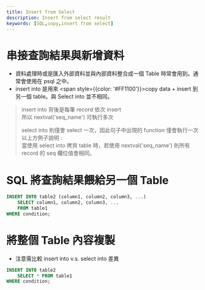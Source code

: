 ```yaml
---
title: Insert from Select
description: Insert from select result
keywords: [SQL,copy,insert from select]
---
```


# 串接查詢結果與新增資料
* 資料處理時或是匯入外部資料並與內部資料整合成一個 Table 時常會用到。通常會使用在 psql 之中。
* insert into 是用來 <span style={{color: '#FF1100'}}>copy data + insert</span> 到另一個 table。與 Select into 並不相同。

> insert  into  背後是每筆 record 依次 insert  
> 所以 nextval('seq_name') 可執行多次  
>
> select into 則僅會 select 一次，因此句子中出現的 function 僅會執行一次  
> 以上方例子說明 :   
> 當使用 select into 拷貝 table 時，若使用 nextval('seq_name') 則所有 record 的 seq 欄位值會相同。  


# SQL 將查詢結果餵給另一個 Table
```sql
INSERT INTO table2 (column1, column2, column3, ...)
    SELECT column1, column2, column3, ...
    FROM table1
WHERE condition;
```

# 將整個 Table 內容複製
* 注意需比較 insert into v.s. select into 差異 

```sql
INSERT INTO table2
    SELECT * FROM table1
WHERE condition;
```